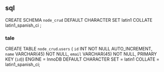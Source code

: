 ## sql
CREATE SCHEMA `node_crud` DEFAULT CHARACTER SET latin1 COLLATE latin1_spanish_ci ;

### tale
CREATE TABLE `node_crud`.`users` (
  `id` INT NOT NULL AUTO_INCREMENT,
  `name` VARCHAR(45) NOT NULL,
  `email` VARCHAR(45) NOT NULL,
  PRIMARY KEY (`id`))
ENGINE = InnoDB
DEFAULT CHARACTER SET = latin1
COLLATE = latin1_spanish_ci;